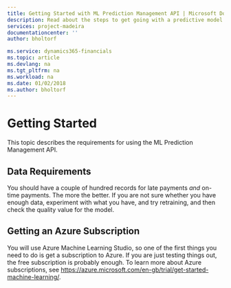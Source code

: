 ```yaml
---
title: Getting Started with ML Prediction Management API | Microsoft Docs
description: Read about the steps to get going with a predictive model.
services: project-madeira
documentationcenter: ''
author: bholtorf

ms.service: dynamics365-financials
ms.topic: article
ms.devlang: na
ms.tgt_pltfrm: na
ms.workload: na
ms.date: 01/02/2018
ms.author: bholtorf
---
```

# Getting Started
This topic describes the requirements for using the ML Prediction Management API.

## Data Requirements
You should have a couple of hundred records for late payments *and* on-time payments. The more the better. If you are not sure whether you have enough data, experiment with what you have, and try retraining, and then check the quality value for the model.


## Getting an Azure Subscription
You will use Azure Machine Learning Studio, so one of the first things you need to do is get a subscription to Azure. If you are just testing things out, the free subscription is probably enough. To learn more about Azure subscriptions, see https://azure.microsoft.com/en-gb/trial/get-started-machine-learning/.